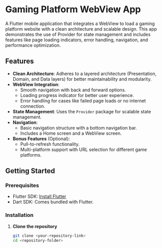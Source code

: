 # Gaming Platform WebView App

A Flutter mobile application that integrates a WebView to load a gaming platform website with a clean architecture and scalable design. This app demonstrates the use of Provider for state management and includes features like page loading indicators, error handling, navigation, and performance optimization.

## Features

- **Clean Architecture**: Adheres to a layered architecture (Presentation, Domain, and Data layers) for better maintainability and modularity.
- **WebView Integration**: 
  - Smooth navigation with back and forward options.
  - Loading progress indicator for better user experience.
  - Error handling for cases like failed page loads or no internet connection.
- **State Management**: Uses the `Provider` package for scalable state management.
- **Navigation**: 
  - Basic navigation structure with a bottom navigation bar.
  - Includes a Home screen and a WebView screen.
- **Bonus Features** (Optional):
  - Pull-to-refresh functionality.
  - Multi-platform support with URL selection for different game platforms.

## Getting Started

### Prerequisites

- Flutter SDK: [Install Flutter](https://flutter.dev/docs/get-started/install)
- Dart SDK: Comes bundled with Flutter.

### Installation

1. **Clone the repository**
   ```bash
   git clone <your-repository-link>
   cd <repository-folder>
